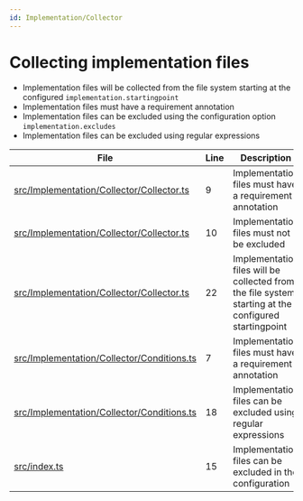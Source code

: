 ```yaml
---
id: Implementation/Collector
---
```


# Collecting implementation files

-   Implementation files will be collected from the file system starting at the configured `implementation.startingpoint`
-   Implementation files must have a requirement annotation
-   Implementation files can be excluded using the configuration option `implementation.excludes`
-   Implementation files can be excluded using regular expressions

<div class="tracey">

| File                                                                                               | Line | Description                                                                                          |
| -------------------------------------------------------------------------------------------------- | ---- | ---------------------------------------------------------------------------------------------------- |
| [src/Implementation/Collector/Collector.ts](../../src/Implementation/Collector/Collector.ts#L9)    | 9    | Implementation files must have a requirement annotation                                              |
| [src/Implementation/Collector/Collector.ts](../../src/Implementation/Collector/Collector.ts#L10)   | 10   | Implementation files must not be excluded                                                            |
| [src/Implementation/Collector/Collector.ts](../../src/Implementation/Collector/Collector.ts#L22)   | 22   | Implementation files will be collected from the file system starting at the configured startingpoint |
| [src/Implementation/Collector/Conditions.ts](../../src/Implementation/Collector/Conditions.ts#L7)  | 7    | Implementation files must have a requirement annotation                                              |
| [src/Implementation/Collector/Conditions.ts](../../src/Implementation/Collector/Conditions.ts#L18) | 18   | Implementation files can be excluded using regular expressions                                       |
| [src/index.ts](../../src/index.ts#L15)                                                             | 15   | Implementation files can be excluded in the configuration                                            |

</div>
